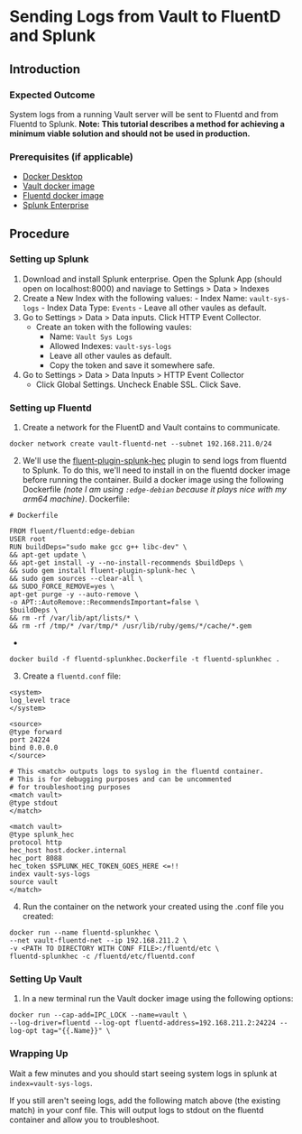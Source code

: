# Sending Logs from Vault to FluentD and Splunk

## Introduction

### Expected Outcome
System logs from a running Vault server will be sent to Fluentd and from Fluentd to Splunk.
**Note: This tutorial describes a method for achieving a minimum viable solution and should not be used in production.**

### Prerequisites (if applicable)
- [Docker Desktop](https://docs.docker.com/get-docker/)
-  [Vault docker image](https://registry.hub.docker.com/_/vault/)
-  [Fluentd docker image](https://hub.docker.com/r/fluent/fluentd/)
- [Splunk Enterprise](https://www.splunk.com/en_us/products/splunk-enterprise.html)

## Procedure

### Setting up Splunk
1. Download and install Splunk enterprise. Open the Splunk App (should open on localhost:8000) and naviage to Settings > Data > Indexes
2. Create a New Index with the following values:
		- Index Name: `vault-sys-logs`
		- Index Data Type: `Events`
		- Leave all other vaules as default.
3. Go to Settings > Data > Data inputs. Click HTTP Event Collector.
	- Create an token with the following vaules:
		- Name: `Vault Sys Logs`
		- Allowed Indexes: `vault-sys-logs`
		- Leave all other vaules as default.
		- Copy the token and save it somewhere safe.
4. Go to Settings > Data > Data Inputs > HTTP Event Collector
	-  Click Global Settings. Uncheck Enable SSL. Click Save.

### Setting up Fluentd
1.  Create a network for the FluentD and Vault contains to communicate.
   ```
   docker network create vault-fluentd-net --subnet 192.168.211.0/24
```
2. We'll use the [fluent-plugin-splunk-hec](https://github.com/splunk/fluent-plugin-splunk-hec) plugin to send logs from fluentd to Splunk. To do this, we'll need to install in on the fluentd docker image before running the container. Build a docker image using the following Dockerfile *(note I am using `:edge-debian` because it plays nice with my arm64 machine)*. Dockerfile:
```
# Dockerfile

FROM fluent/fluentd:edge-debian
USER root
RUN buildDeps="sudo make gcc g++ libc-dev" \
&& apt-get update \
&& apt-get install -y --no-install-recommends $buildDeps \
&& sudo gem install fluent-plugin-splunk-hec \
&& sudo gem sources --clear-all \
&& SUDO_FORCE_REMOVE=yes \
apt-get purge -y --auto-remove \
-o APT::AutoRemove::RecommendsImportant=false \
$buildDeps \
&& rm -rf /var/lib/apt/lists/* \
&& rm -rf /tmp/* /var/tmp/* /usr/lib/ruby/gems/*/cache/*.gem
```
-
```
docker build -f fluentd-splunkhec.Dockerfile -t fluentd-splunkhec .
```
3. Create a `fluentd.conf` file:
```
<system>
log_level trace
</system>

<source>
@type forward
port 24224
bind 0.0.0.0
</source>

# This <match> outputs logs to syslog in the fluentd container.
# This is for debugging purposes and can be uncommented
# for troubleshooting purposes
<match vault>
@type stdout
</match>

<match vault>
@type splunk_hec
protocol http
hec_host host.docker.internal
hec_port 8088
hec_token $SPLUNK_HEC_TOKEN_GOES_HERE <=!!
index vault-sys-logs
source vault
</match>
```
4. Run the container on the network your created using the .conf file you created:
```
docker run --name fluentd-splunkhec \
--net vault-fluentd-net --ip 192.168.211.2 \
-v <PATH TO DIRECTORY WITH CONF FILE>:/fluentd/etc \
fluentd-splunkhec -c /fluentd/etc/fluentd.conf
```

### Setting Up Vault
1. In a new terminal run the Vault docker image using the following options:
```
docker run --cap-add=IPC_LOCK --name=vault \
--log-driver=fluentd --log-opt fluentd-address=192.168.211.2:24224 --log-opt tag="{{.Name}}" \
```

### Wrapping Up
Wait a few minutes and you should start seeing system logs in splunk at `index=vault-sys-logs`.

If you still aren't seeing logs, add the following match above (the existing match) in your conf file. This will output logs to stdout on the fluentd container and allow you to troubleshoot.